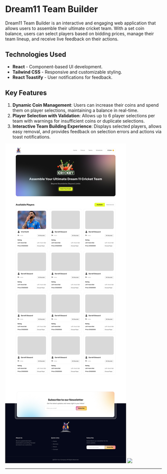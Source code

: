 # Dream11 Team Builder

Dream11 Team Builder is an interactive and engaging web application that allows users to assemble their ultimate cricket team. With a set coin balance, users can select players based on bidding prices, manage their team lineup, and receive live feedback on their actions.

## Technologies Used
- **React** - Component-based UI development.
- **Tailwind CSS** - Responsive and customizable styling.
- **React Toastify** - User notifications for feedback.

## Key Features
1. **Dynamic Coin Management**: Users can increase their coins and spend them on player selections, maintaining a balance in real-time.
2. **Player Selection with Validation**: Allows up to 6 player selections per team with warnings for insufficient coins or duplicate selections.
3. **Interactive Team Building Experience**: Displays selected players, allows easy removal, and provides feedback on selection errors and actions via toast notifications.
 <img src="./main.jpg">
 <img src="./main-2.jpgmain.jpg">

---
